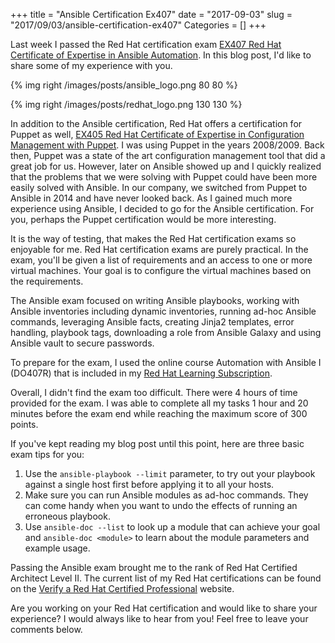+++
title = "Ansible Certification Ex407"
date = "2017-09-03"
slug = "2017/09/03/ansible-certification-ex407"
Categories = []
+++

Last week I passed the Red Hat certification exam [EX407 Red Hat Certificate of Expertise in Ansible Automation](https://www.redhat.com/en/services/training/ex407-red-hat-certificate-expertise-ansible-automation). In this blog post, I'd like to share some of my experience with you.

<!-- more -->

{% img right /images/posts/ansible_logo.png 80 80 %}

{% img right /images/posts/redhat_logo.png 130 130 %}

In addition to the Ansible certification, Red Hat offers a certification for Puppet as well, [EX405 Red Hat Certificate of Expertise in Configuration Management with Puppet](https://www.redhat.com/en/services/training/ex405-red-hat-certificate-expertise-configuration-management-puppet). I was using Puppet in the years 2008/2009. Back then, Puppet was a state of the art configuration management tool that did a great job for us. However, later on Ansible showed up and I quickly realized that the problems that we were solving with Puppet could have been more easily solved with Ansible. In our company, we switched from Puppet to Ansible in 2014 and have never looked back. As I gained much more experience using Ansible, I decided to go for the Ansible certification. For you, perhaps the Puppet certification would be more interesting.

It is the way of testing, that makes the Red Hat certification exams so enjoyable for me. Red Hat certification exams are purely practical. In the exam, you'll be given a list of requirements and an access to one or more virtual machines. Your goal is to configure the virtual machines based on the requirements.

The Ansible exam focused on writing Ansible playbooks, working with Ansible inventories including dynamic inventories, running ad-hoc Ansible commands, leveraging Ansible facts, creating Jinja2 templates, error handling, playbook tags, downloading a role from Ansible Galaxy and using Ansible vault to secure passwords.

To prepare for the exam, I used the online course Automation with Ansible I (DO407R) that is included in my [Red Hat Learning Subscription](https://www.redhat.com/en/services/training/learning-subscription).

Overall, I didn't find the exam too difficult. There were 4 hours of time provided for the exam. I was able to complete all my tasks 1 hour and 20 minutes before the exam end while reaching the maximum score of 300 points.

If you've kept reading my blog post until this point, here are three basic exam tips for you:

1.  Use the `ansible-playbook --limit` parameter, to try out your playbook against a single host first before applying it to all your hosts.
2.  Make sure you can run Ansible modules as ad-hoc commands. They can come handy when you want to undo the effects of running an erroneous playbook.
3.  Use `ansible-doc --list` to look up a module that can achieve your goal and `ansible-doc <module>` to learn about the module parameters and example usage.

Passing the Ansible exam brought me to the rank of Red Hat Certified Architect Level II. The current list of my Red Hat certifications can be found on the [Verify a Red Hat Certified Professional](https://www.redhat.com/rhtapps/certification/verify/?certId=160-216-727) website.

Are you working on your Red Hat certification and would like to share your experience? I would always like to hear from you! Feel free to leave your comments below.
